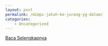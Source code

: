 ```yaml
---
layout: post
permalink: /mimpi-jatuh-ke-jurang-yg-dalam/
categories:
    - Uncategorized
---
```


[Baca Selengkapnya](/06)